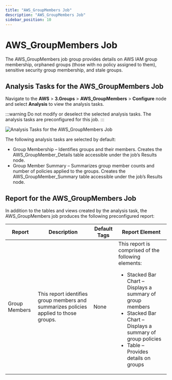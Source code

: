 ```yaml
---
title: "AWS_GroupMembers Job"
description: "AWS_GroupMembers Job"
sidebar_position: 10
---
```


# AWS_GroupMembers Job

The AWS_GroupMembers job group provides details on AWS IAM group membership, orphaned groups (those
with no policy assigned to them), sensitive security group membership, and stale groups.

## Analysis Tasks for the AWS_GroupMembers Job

Navigate to the **AWS** > **3.Groups** > **AWS_GroupMembers** > **Configure** node and select
**Analysis** to view the analysis tasks.

:::warning
Do not modify or deselect the selected analysis tasks. The analysis tasks are
preconfigured for this job.
:::


![Analysis Tasks for the AWS_GroupMembers Job](/images/accessanalyzer/11.6/solutions/aws/groups/groupmembersanalysis.webp)

The following analysis tasks are selected by default:

- Group Membership – Identifies groups and their members. Creates the AWS_GroupMember_Details table
  accessible under the job’s Results node.
- Group Member Summary – Summarizes group member counts and number of policies applied to the
  groups. Creates the AWS_GroupMember_Summary table accessible under the job’s Results node.

## Report for the AWS_GroupMembers Job

In addition to the tables and views created by the analysis task, the AWS_GroupMembers job produces
the following preconfigured report:

| Report        | Description                                                                           | Default Tags | Report Element                                                                                                                                                                                                                            |
| ------------- | ------------------------------------------------------------------------------------- | ------------ | ----------------------------------------------------------------------------------------------------------------------------------------------------------------------------------------------------------------------------------------- |
| Group Members | This report identifies group members and summarizes policies applied to those groups. | None         | This report is comprised of the following elements: <ul><li>Stacked Bar Chart – Displays a summary of group members</li><li>Stacked Bar Chart – Displays a summary of group policies</li><li>Table – Provides details on groups</li></ul> |
